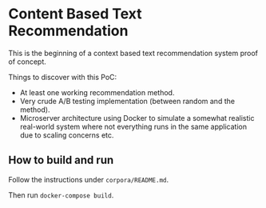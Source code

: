 # Content Based Text Recommendation

This is the beginning of a context based text recommendation system proof of
concept.

Things to discover with this PoC:
- At least one working recommendation method.
- Very crude A/B testing implementation (between random and the method).
- Microserver architecture using Docker to simulate a somewhat realistic
  real-world system where not everything runs in the same application due to
  scaling concerns etc.


## How to build and run

Follow the instructions under `corpora/README.md`.

Then run `docker-compose build`.
